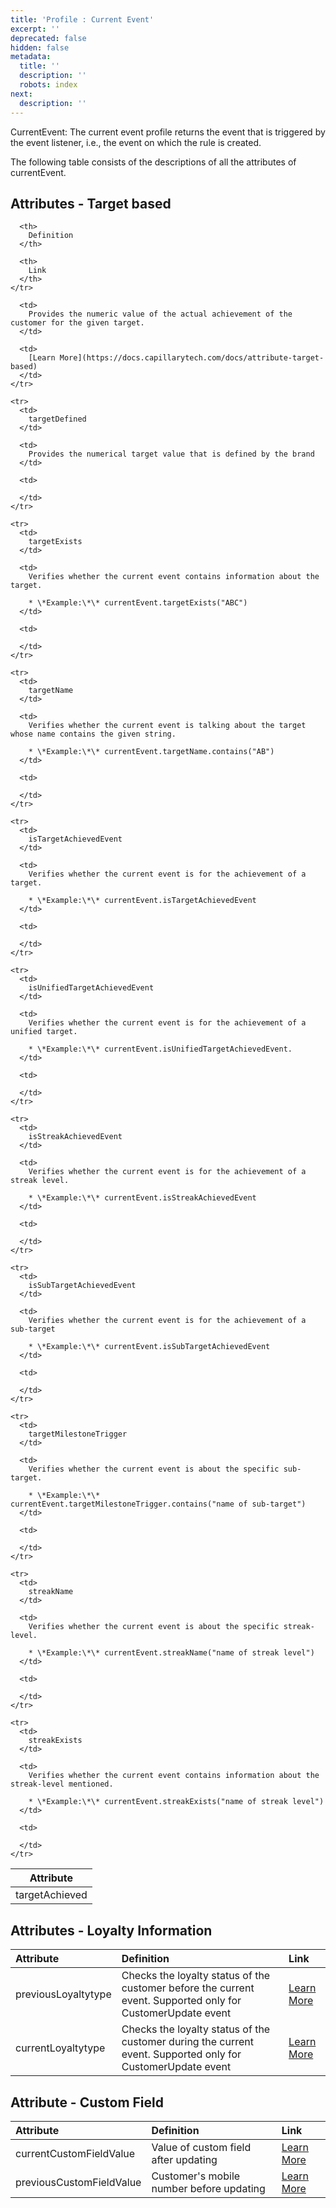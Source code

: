 ```yaml
---
title: 'Profile : Current Event'
excerpt: ''
deprecated: false
hidden: false
metadata:
  title: ''
  description: ''
  robots: index
next:
  description: ''
---
```

CurrentEvent: The current event profile returns the event that is triggered by the event listener, i.e., the event on which the rule is created. 

The following table consists of the descriptions of all the attributes of currentEvent.

## Attributes - Target based

<Table align={["left","left","left"]}>
  <thead>
    <tr>
      <th>
        Attribute
      </th>

      <th>
        Definition
      </th>

      <th>
        Link
      </th>
    </tr>
  </thead>

  <tbody>
    <tr>
      <td>
        targetAchieved
      </td>

      <td>
        Provides the numeric value of the actual achievement of the customer for the given target.
      </td>

      <td>
        [Learn More](https://docs.capillarytech.com/docs/attribute-target-based)
      </td>
    </tr>

    <tr>
      <td>
        targetDefined
      </td>

      <td>
        Provides the numerical target value that is defined by the brand
      </td>

      <td>

      </td>
    </tr>

    <tr>
      <td>
        targetExists
      </td>

      <td>
        Verifies whether the current event contains information about the target.  

        * \*Example:\*\* currentEvent.targetExists("ABC")
      </td>

      <td>

      </td>
    </tr>

    <tr>
      <td>
        targetName
      </td>

      <td>
        Verifies whether the current event is talking about the target whose name contains the given string.  

        * \*Example:\*\* currentEvent.targetName.contains("AB")
      </td>

      <td>

      </td>
    </tr>

    <tr>
      <td>
        isTargetAchievedEvent
      </td>

      <td>
        Verifies whether the current event is for the achievement of a target.  

        * \*Example:\*\* currentEvent.isTargetAchievedEvent
      </td>

      <td>

      </td>
    </tr>

    <tr>
      <td>
        isUnifiedTargetAchievedEvent
      </td>

      <td>
        Verifies whether the current event is for the achievement of a unified target.  

        * \*Example:\*\* currentEvent.isUnifiedTargetAchievedEvent.
      </td>

      <td>

      </td>
    </tr>

    <tr>
      <td>
        isStreakAchievedEvent
      </td>

      <td>
        Verifies whether the current event is for the achievement of a streak level.  

        * \*Example:\*\* currentEvent.isStreakAchievedEvent
      </td>

      <td>

      </td>
    </tr>

    <tr>
      <td>
        isSubTargetAchievedEvent
      </td>

      <td>
        Verifies whether the current event is for the achievement of a sub-target  

        * \*Example:\*\* currentEvent.isSubTargetAchievedEvent
      </td>

      <td>

      </td>
    </tr>

    <tr>
      <td>
        targetMilestoneTrigger
      </td>

      <td>
        Verifies whether the current event is about the specific sub-target.  

        * \*Example:\*\* currentEvent.targetMilestoneTrigger.contains("name of sub-target")
      </td>

      <td>

      </td>
    </tr>

    <tr>
      <td>
        streakName
      </td>

      <td>
        Verifies whether the current event is about the specific streak-level.  

        * \*Example:\*\* currentEvent.streakName("name of streak level")
      </td>

      <td>

      </td>
    </tr>

    <tr>
      <td>
        streakExists
      </td>

      <td>
        Verifies whether the current event contains information about the streak-level mentioned.  

        * \*Example:\*\* currentEvent.streakExists("name of streak level")
      </td>

      <td>

      </td>
    </tr>
  </tbody>
</Table>

## Attributes - Loyalty Information

| Attribute           | Definition                                                                                                  | Link                                                                                                |
| :------------------ | :---------------------------------------------------------------------------------------------------------- | :-------------------------------------------------------------------------------------------------- |
| previousLoyaltytype | Checks the loyalty status of the customer before the current event. Supported only for CustomerUpdate event | [Learn More](https://docs.capillarytech.com/docs/attribute-loyalty-information#previousloyaltytype) |
| currentLoyaltytype  | Checks the loyalty status of the customer during the current event. Supported only for CustomerUpdate event | [Learn More](https://docs.capillarytech.com/docs/attribute-loyalty-information#currentloyaltytype)  |

## Attribute - Custom Field

| Attribute                | Definition                               | Link                                                                                                 |
| :----------------------- | :--------------------------------------- | :--------------------------------------------------------------------------------------------------- |
| currentCustomFieldValue  | Value of custom field after updating     | [Learn More](https://docs.capillarytech.com/docs/attributes-custom-field-1#currentcustomfieldvalue)  |
| previousCustomFieldValue | Customer's mobile number before updating | [Learn More](https://docs.capillarytech.com/docs/attributes-custom-field-1#previouscustomfieldvalue) |
